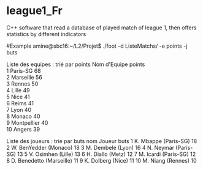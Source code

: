 # league1_Fr
C++ software that read a database of played match of league 1, then offers statistics by different indicators


#Example
amine@sbc16:~/L2/Projet$ ./foot -d ListeMatchs/ -e points -j buts

Liste des equipes : trié par points
   Nom d'Equipe  points     
1   Paris-SG      68         
2   Marseille     56         
3   Rennes        50         
4   Lille         49         
5   Nice          41         
6   Reims         41         
7   Lyon          40         
8   Monaco        40         
9   Montpellier   40         
10  Angers        39         

Liste des joueurs : trié par buts
    nom Joueur                      buts
1   K. Mbappe (Paris-SG)              18
2   W. BenYedder (Monaco)             18
3   M. Dembele (Lyon)                 16
4   N. Neymar (Paris-SG)              13
5   V. Osimhen (Lille)                13
6   H. Diallo (Metz)                  12
7   M. Icardi (Paris-SG)              12
8   D. Benedetto (Marseille)          11
9   K. Dolberg (Nice)                 11
10  M. Niang (Rennes)                 10
